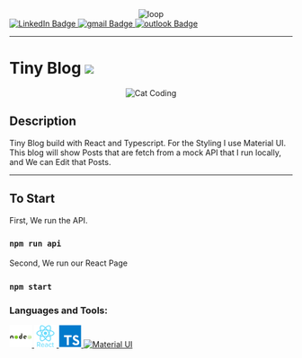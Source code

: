 <div id="header" align='center'>
   <image src="https://2.bp.blogspot.com/-doC7QrLG408/VReRDZc3xMI/AAAAAAAAAO4/ANGgmLcmqdw/s1600/tumblr_mfadnnbR2H1qevo4io1_500.gif" alt="loop">
</div>

<div id="badges">
  <a href="https://www.linkedin.com/in/maximiliano-barrientos-nunez-964b03a7/">
    <img src="https://img.shields.io/badge/LinkedIn-blue??style=plastic&logo=LinkedIn&logoColor=white" alt="LinkedIn Badge"/>
  </a>
  <a href="mailto: elbodysathba@gmail.com">
    <img src="https://img.shields.io/badge/Gmail-D14836?style=plastic&logo=gmail&logoColor=white" alt="gmail Badge"/>
  </a>
  <a href="mailto: maximilianobarrientos@msn.com">
    <img src="https://img.shields.io/badge/Microsoft_Outlook-0078D4?style=plastic&logo=microsoft-outlook&logoColor=white" alt="outlook Badge"/>
  </a>  
</div>

---
   
# Tiny Blog  ![](https://img.shields.io/github/last-commit/mabanu/tinyblog?style=plastic)

<div id="header" align='center'>
   <image src="https://media1.giphy.com/media/scZPhLqaVOM1qG4lT9/giphy.webp?cid=ecf05e47r46fh89lkigyvnyfx9qb6g2kqgy9np39fa3kp2cz&rid=giphy.webp&ct=g" alt="Cat Coding">
</div>
   
   ## Description
   
   Tiny Blog build with React and Typescript. For the Styling I use Material UI.
   This blog will show Posts that are fetch from a mock API that I run locally, and We can Edit that Posts.

---

## To Start

First, We run the API.

### `npm run api`

Second, We run our React Page

### `npm start`
   
<h3 align="left">Languages and Tools:</h3>
<p align="left"> <a href="https://nodejs.org" target="_blank" rel="noreferrer"> <img src="https://raw.githubusercontent.com/devicons/devicon/master/icons/nodejs/nodejs-original-wordmark.svg" alt="nodejs" width="40" height="40"/> </a> <a href="https://reactjs.org/" target="_blank" rel="noreferrer"> <img src="https://raw.githubusercontent.com/devicons/devicon/master/icons/react/react-original-wordmark.svg" alt="react" width="40" height="40"/> </a> <a href="https://www.typescriptlang.org/" target="_blank" rel="noreferrer"> <img src="https://raw.githubusercontent.com/devicons/devicon/master/icons/typescript/typescript-original.svg" alt="typescript" width="40" height="40"/> <img src="https://bitsrc.imgix.net/3b69976526d31a20a1fd238f5a32a704cf437dd6.png" alt="Material UI" width="40" height="40"/> </a> </p>
     

